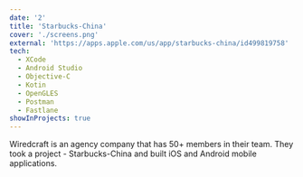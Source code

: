 ```yaml
---
date: '2'
title: 'Starbucks-China'
cover: './screens.png'
external: 'https://apps.apple.com/us/app/starbucks-china/id499819758'
tech:
  - XCode
  - Android Studio
  - Objective-C
  - Kotin
  - OpenGLES
  - Postman
  - Fastlane
showInProjects: true
---
```


Wiredcraft is an agency company that has 50+ members in their team. They took a project - Starbucks-China and built iOS and Android mobile applications.
